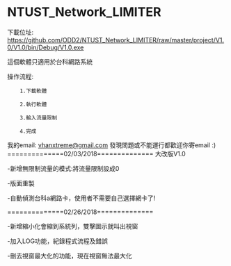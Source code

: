 # NTUST_Network_LIMITER
下載位址:
	https://github.com/ODD2/NTUST_Network_LIMITER/raw/master/project/V1.0/V1.0/bin/Debug/V1.0.exe

這個軟體只適用於台科網路系統

操作流程:
	
		1.下載軟體

		2.執行軟體

		3.輸入流量限制

		4.完成

我的email: vhanxtreme@gmail.com 發現問題或不能運行都歡迎你寄email :)
==============02/03/2018==============
大改版V1.0

-新增無限制流量的模式:將流量限制設成0

-版面重製

-自動偵測台科a網路卡，使用者不需要自己選擇網卡了!

==============02/26/2018==============

-新增縮小化會縮到系統列，雙擊圖示就叫出視窗

-加入LOG功能，紀錄程式流程及錯誤

-刪去視窗最大化的功能，現在視窗無法最大化